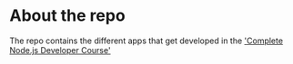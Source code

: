 # About the repo

The repo contains the different apps that get developed in the ['Complete Node.js Developer Course'](https://www.udemy.com/course/the-complete-nodejs-developer-course-2)